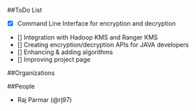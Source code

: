 
##ToDo List
- [x] Command Line Interface for encryption and decryption
- [] Integration with Hadoop KMS and Ranger KMS
- [] Creating encryption/decryption APIs for JAVA developers
- [] Enhancing & adding algorithms
- [] Improving project page

##Organizations


##People
- Raj Parmar (@rj97)